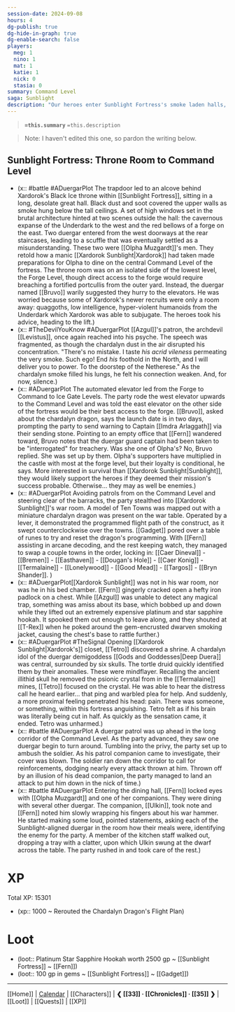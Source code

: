 ```yaml
---
session-date: 2024-09-08
hours: 4
dg-publish: true
dg-hide-in-graph: true
dg-enable-search: false
players:
  meg: 1
  nino: 1
  mat: 1
  katie: 1
  nick: 0
  stasia: 0
summary: Command Level
saga: Sunblight
description: "Our heroes enter Sunblight Fortress's smoke laden halls, stealthily moving from the throne room to the command level with the aid of Muzgardt-aligned duergar. Azgul and Tetro suffer independent psychic episodes in their exploring: Azgul listening to the calculated, simmering rage of Levistus and Tetro feeling the brain-splitting agony of a nearby lifeform. They learn that Sunblight's army is positioned to strike Ten Towns in two days, prompting them to send a message of warning to Captain Imdra Arlaggath in Easthaven. Finding Xardorok's War Room, the party uncovers the flight path of the chardalyn dragon. Gadget manages to scramble the chardalyn dragon's route, securing Ten Towns several more hours in case it falls under siege. Fern loots Xardorok's bedside chest, gleeful but cautious. Their stealth turns into bloodshed as they stumble into a patrol and skirmish in the dining halls, reuniting with Olpha Muzgardt."
---
```


> **`=this.summary`**
> `=this.description`

> Note: I haven't edited this one, so pardon the writing below.

## Sunblight Fortress: Throne Room to Command Level
- (x:: #battle #ADuergarPlot The trapdoor led to an alcove behind Xardorok's Black Ice throne within [[Sunblight Fortress]], sitting in a long, desolate great hall. Black dust and soot covered the upper walls as smoke hung below the tall ceilings. A set of high windows set in the brutal architecture hinted at two scenes outside the hall: the cavernous expanse of the Underdark to the west and the red bellows of a forge on the east. Two duergar entered from the west doorways at the rear staircases, leading to a scuffle that was eventually settled as a misunderstanding. These two were [[Olpha Muzgardt]]'s men. They retold how a manic [[Xardorok Sunblight|Xardorok]] had taken made preparations for Olpha to dine on the central Command Level of the fortress. The throne room was on an isolated side of the lowest level, the Forge Level, though direct access to the forge would require breaching a fortified portcullis from the outer yard. Instead, the duergar named [[Bruvo]] warily suggested they hurry to the elevators. He was worried because some of Xardorok's newer recruits were only a room away: quaggoths, low intelligence, hyper-violent humanoids from the Underdark which Xardorok was able to subjugate. The heroes took his advice, heading to the lift.)
- (x:: #TheDevilYouKnow #ADuergarPlot [[Azgul]]'s patron, the archdevil [[Levistus]], once again reached into his psyche. The speech was fragmented, as though the chardalyn dust in the air disrupted his concentration. "There's no mistake. I taste *his acrid vileness* permeating the very smoke. Such ego! End *his* foothold in the North, and I will deliver you to power. To the doorstep of the Netherese." As the chardalyn smoke filled his lungs, he felt his connection weaken. And, for now, silence.)
- (x:: #ADuergarPlot The automated elevator led from the Forge to Command to Ice Gate Levels. The party rode the west elevator upwards to the Command Level and was told the east elevator on the other side of the fortress would be their best access to the forge. [[Bruvo]], asked about the chardalyn dragon, says the launch date is in two days, prompting the party to send warning to Captain [[Imdra Arlaggath]] via their sending stone. Pointing to an empty office that [[Fern]] wandered toward, Bruvo notes that the duergar guard captain had been taken to be "interrogated" for treachery. Was she one of Olpha's? No, Bruvo replied. She was set up by them. Olpha's supporters have multiplied in the castle with most at the forge level, but their loyalty is conditional, he says. More interested in survival than [[Xardorok Sunblight|Sunblight]], they would likely support the heroes if they deemed their mission's success probable. Otherwise... they may as well be enemies.)
- (x:: #ADuergarPlot Avoiding patrols from on the Command Level and steering clear of the barracks, the party stealthed into [[Xardorok Sunblight]]'s war room. A model of Ten Towns was mapped out with a miniature chardalyn dragon was present on the war table. Operated by a lever, it demonstrated the programmed flight path of the construct, as it swept counterclockwise over the towns. [[Gadget]] pored over a table of runes to try and reset the dragon's programming. With [[Fern]] assisting in arcane decoding, and the rest keeping watch, they managed to swap a couple towns in the order, locking in: [[Caer Dineval]] - [[Bremen]] - [[Easthaven]] - [[Dougan's Hole]] - [[Caer Konig]] - [[Termalaine]] - [[Lonelywood]] - [[Good Mead]] - [[Targos]] - [[Bryn Shander]]. )
- (x:: #ADuergarPlot[[Xardorok Sunblight]] was not in his war room, nor was he in his bed chamber. [[Fern]] gingerly cracked open a hefty iron padlock on a chest. While [[Azgul]] was unable to detect any magical trap, something was amiss about its base, which bobbed up and down while they lifted out an extremely expensive platinum and star sapphire hookah. It spooked them out enough to leave along, and they shouted at [[T-Rex]] when he poked around the gem-encrusted dwarven smoking jacket, causing the chest's base to rattle further.)
- (x:: #ADuergarPlot #TheSignal Opening [[Xardorok Sunblight|Xardorok's]] closet, [[Tetro]] discovered a shrine. A chardalyn idol of the duergar demigoddess [[Gods and Goddesses|Deep Duera]] was central, surrounded by six skulls. The tortle druid quickly identified them by their anomalies. These were mindflayer. Recalling the ancient illithid skull he removed the psionic crystal from in the [[Termalaine]] mines, [[Tetro]] focused on the crystal. He was able to hear the distress call he heard earlier... that ping and warbled plea for help. And suddenly, a more proximal feeling penetrated his head: pain. There was someone, or something, within this fortress anguishing. Tetro felt as if his brain was literally being cut in half. As quickly as the sensation came, it ended. Tetro was unharmed.)
- (x:: #battle #ADuergarPlot A duergar patrol was up ahead in the long corridor of the Command Level. As the party advanced, they saw one duergar begin to turn around. Tumbling into the privy, the party set up to ambush the soldier. As his patrol companion came to investigate, their cover was blown. The soldier ran down the corridor to call for reinforcements, dodging nearly every attack thrown at him. Thrown off by an illusion of his dead companion, the party managed to land an attack to put him down in the nick of time.)
- (x:: #battle #ADuergarPlot Entering the dining hall, [[Fern]] locked eyes with [[Olpha Muzgardt]] and one of her companions. They were dining with several other duergar. The companion, [[Ulkin]], took note and [[Fern]] noted him slowly wrapping his fingers about his war hammer. He started making some loud, pointed statements, asking each of the Sunblight-aligned duergar in the room how their meals were, identifying the enemy for the party. A member of the kitchen staff walked out, dropping a tray with a clatter, upon which Ulkin swung at the dwarf across the table. The party rushed in and took care of the rest.)

# XP
Total XP: 15301
- (xp:: 1000 ~ Rerouted the Chardalyn Dragon's Flight Plan)

# Loot
- (loot:: Platinum Star Sapphire Hookah worth 2500 gp ~ [[Sunblight Fortress]] ~ [[Fern]])
- (loot:: 100 gp in gems ~ [[Sunblight Fortress]] ~ [[Gadget]])

---
[[Home]] | [Calendar](https://app.fantasy-calendar.com/calendars/38f9e3f5098bac1f655a4fb4241f35eb) | [[Characters]] | **❮ [[33]] · [[Chronicles]] ·  [[35]] ❯** | [[Loot]] | [[Quests]]  | [[XP]]
